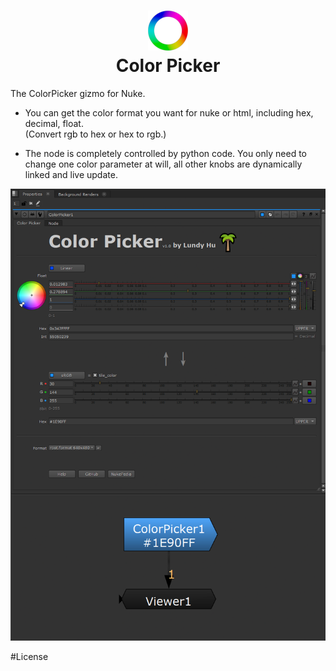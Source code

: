 <h1 align="center">
  <img src="ColorPicker/ColorPicker.png">
  <br>Color Picker<br>
</h1>

The ColorPicker gizmo for Nuke.

- You can get the color format you want for nuke or html, including hex, decimal, float.  
(Convert rgb to hex or hex to rgb.)

- The node is completely controlled by python code.
You only need to change one color parameter at will, all other knobs are dynamically linked and live update.


<img src="docs/ColorPicker_Panel_2.png">

#License
